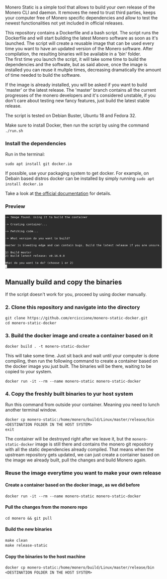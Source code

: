 Monero Static is a simple tool that allows to build your own release of the Monero CLI and daemon. It removes the need to trust third parties, keeps your computer free of Monero specific dependencies and allow to test the newest functionalities not yet included in official releases.

This repository contains a Dockerfile and a bash script. The script runs the Dockerfile and will start building the latest Monero software as soon as it's launched. The script will create a reusable image that can be used every time you want to have an updated version of the Monero software. After compilation, the resulting binaries will be available in a 'bin' folder.  
The first time you launch the script, it will take some time to build the dependencies and the softwate, but as said above, once the image is installed you can reuse it multple times, decreasing dramatically the amount of time needed to build the software.

If the image is already installed, you will be asked if you want to build 'master' or the latest release. The 'master' branch contains all the current progresses of the monero developers and it's considered unstable, if you don't care about testing new fancy features, just build the latest stable release.

The script is tested on Debian Buster, Ubuntu 18 and Fedora 32.

Make sure to install Docker, then run the script by using the command `./run.sh`

### Install the dependencies

Run in the terminal:
```
sudo apt install git docker.io
```
If possible, use your packaging system to get docker. For example, on Debain based distros docker can be installed by simply running `sudo apt install docker.io`

Take a look at [the official documentation](https://docs.docker.com/engine/install/) for details.

### Preview
![preview](media/monero-static.png)

## Manually build and copy the binaries
If the script doesn't work for you, proceed by using docker manually.


### 2. Clone this repository and navigate into the directory

```
git clone https://github.com/erciccione/monero-static-docker.git
cd monero-static-docker
```

### 3. Build the docker image and create a container based on it

```
docker build . -t monero-static-docker
```
This will take some time. Just sit back and wait until your computer is done compiling, then run the following command to create a container based on the docker image you just built. The binaries will be there, waiting to be copied to your system.
```
docker run -it --rm --name monero-static monero-static-docker
```


### 4. Copy the freshly built binaries to yur host system
Run this command from outside your container. Meaning you need to lunch another terminal window.
```
docker cp monero-static:/home/monero/build/Linux/master/release/bin <DESTINATION FOLDER IN THE HOST SYSTEM>
exit
```

The container will be destroyed right after we leave it, but the `monero-static-docker` image is still there and contains the monero git repository with all the static dependencies already compiled. That means when the upstream repository gets updated, we can just create a container based on the image we already built, pull the changes and build Monero again.

### Reuse the image everytime you want to make your own release

#### Create a container based on the docker image, as we did before
```
docker run -it --rm --name monero-static monero-static-docker
```
#### Pull the changes from the monero repo
```
cd monero && git pull
```

#### Build the new binaries
```
make clean
make release-static
```

#### Copy the binaries to the host machine
```
docker cp monero-static:/home/monero/build/Linux/master/release/bin <DESTINATION FOLDER IN THE HOST SYSTEM>
```
